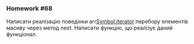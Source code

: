 ### Homework #68

Написати реалізацію поведінки arr[Symbol.iterator]() 
перебору елементів масиву через метод next. Написати функцію, що реалізує даний функціонал.